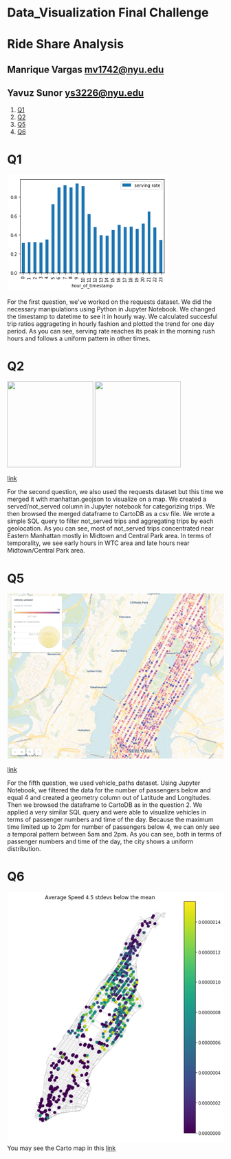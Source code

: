 # Data_Visualization Final Challenge

# Ride Share Analysis

## Manrique Vargas mv1742@nyu.edu
## Yavuz Sunor ys3226@nyu.edu

1. [Q1](README.md#Q1)
1. [Q2](README.md#Q2)
1. [Q5](README.md#Q5)
1. [Q6](README.md#Q6)

# Q1

![Image](Q1.png)

For the first question, we've worked on the requests dataset. We did the necessary manipulations using Python in Jupyter Notebook. We changed the timestamp to datetime to see it in hourly way. We calculated succesful trip ratios aggrageting in hourly fashion and plotted the trend for one day period. As you can see, serving rate reaches its peak in the morning rush hours and follows a uniform pattern in other times.    

# Q2

<img src="Image" data-canonical-src="https://raw.githubusercontent.com/mv1742/Data_VIZ/master/not_served.png" width="200" height="200" />
<img src="Image" data-canonical-src="https://raw.githubusercontent.com/mv1742/Data_VIZ/master/sql.png" width="200" height="200" />

[link](https://sunoryavuz.carto.com/builder/7ee4c4c1-7575-48eb-a9c5-50950fb9c0c2/embed)

For the second question, we also used the requests dataset but this time we merged it with manhattan.geojson to visualize on a map. We created a served/not_served column in Jupyter notebook for categorizing trips. We then browsed the merged dataframe to CartoDB as a csv file. We wrote a simple SQL query to filter not_served trips and aggregating trips by each geolocation. As you can see, most of not_served trips concentrated near Eastern Manhattan mostly in Midtown and Central Park area. In terms of temporality, we see early hours in WTC area and late hours near Midtown/Central Park area.     

# Q5

![Image](vehicle_utilized.png)

[link](https://sunoryavuz.carto.com/builder/03ddfd80-20ca-43b5-bf58-2a5a07474c73/embed)

For the fifth question, we used vehicle_paths dataset. Using Jupyter Notebook, we filtered the data for the number of passengers below and equal 4 and created a geometry column out of Latitude and Longitudes. Then we browsed the dataframe to CartoDB as in the question 2. We applied a very similar SQL query and were able to visualize vehicles in terms of passenger numbers and time of the day. Because the maximum time limited up to 2pm for number of passengers below 4, we can only see a temporal pattern between 5am and 2pm. As you can see, both in terms of passenger numbers and time of the day, the city shows a uniform distribution.  

# Q6
![Image](./Plots/Q6.png)
You may see the Carto map in this [link](https://manriqvq.carto.com/builder/7da12f68-0d62-482a-88a2-446ba4c6903a/embed)
